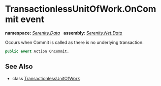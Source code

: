 # TransactionlessUnitOfWork.OnCommit event
**namespace:** *[Serenity.Data](../../README.md#serenity.data-namespace)*   **assembly**: *[Serenity.Net.Data](../../README.md)*

Occurs when Commit is called as there is no underlying transaction.

```csharp
public event Action OnCommit;
```

## See Also

* class [TransactionlessUnitOfWork](../TransactionlessUnitOfWork.md)